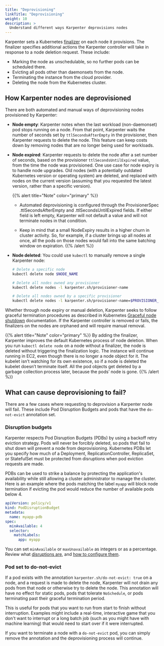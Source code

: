 ```yaml
---
title: "Deprovisioning"
linkTitle: "Deprovisioning"
weight: 10
description: >
  Understand different ways Karpenter deprovisions nodes
---
```


Karpenter sets a Kubernetes [finalizer](https://kubernetes.io/docs/concepts/overview/working-with-objects/finalizers/) on each node it provisions.
The finalizer specifies additional actions the Karpenter controller will take in response to a node deletion request.
These include:

* Marking the node as unschedulable, so no further pods can be scheduled there.
* Evicting all pods other than daemonsets from the node.
* Terminating the instance from the cloud provider.
* Deleting the node from the Kubernetes cluster.

## How Karpenter nodes are deprovisioned

There are both automated and manual ways of deprovisioning nodes provisioned by Karpenter:

* **Node empty**: Karpenter notes when the last workload (non-daemonset) pod stops running on a node. From that point, Karpenter waits the number of seconds set by `ttlSecondsAfterEmpty` in the provisioner, then Karpenter requests to delete the node. This feature can keep costs down by removing nodes that are no longer being used for workloads.
* **Node expired**: Karpenter requests to delete the node after a set number of seconds, based on the provisioner `ttlSecondsUntilExpired`  value, from the time the node was provisioned. One use case for node expiry is to handle node upgrades. Old nodes (with a potentially outdated Kubernetes version or operating system) are deleted, and replaced with nodes on the current version (assuming that you requested the latest version, rather than a specific version).

    {{% alert title="Note" color="primary" %}}
    - Automated deprovisioning is configured through the ProvisionerSpec .ttlSecondsAfterEmpty
    and .ttlSecondsUntilExpired fields. If either field is left empty, Karpenter will not
    default a value and will not terminate nodes in that condition.

    - Keep in mind that a small NodeExpiry results in a higher churn in cluster activity. So, for
    example, if a cluster brings up all nodes at once, all the pods on those nodes would fall into
    the same batching window on expiration.
    {{% /alert %}}

* **Node deleted**: You could use `kubectl` to manually remove a single Karpenter node:

    ```bash
    # Delete a specific node
    kubectl delete node $NODE_NAME

    # Delete all nodes owned any provisioner
    kubectl delete nodes -l karpenter.sh/provisioner-name

    # Delete all nodes owned by a specific provisioner
    kubectl delete nodes -l karpenter.sh/provisioner-name=$PROVISIONER_NAME
    ```

Whether through node expiry or manual deletion, Karpenter seeks to follow graceful termination procedures as described in Kubernetes [Graceful node shutdown](https://kubernetes.io/docs/concepts/architecture/nodes/#graceful-node-shutdown) documentation.
If the Karpenter controller is removed or fails, the finalizers on the nodes are orphaned and will require manual removal.


{{% alert title="Note" color="primary" %}}
By adding the finalizer, Karpenter improves the default Kubernetes process of node deletion.
When you run `kubectl delete node` on a node without a finalizer, the node is deleted without triggering the finalization logic. The instance will continue running in EC2, even though there is no longer a node object for it.
The kubelet isn’t watching for its own existence, so if a node is deleted the kubelet doesn’t terminate itself.
All the pod objects get deleted by a garbage collection process later, because the pods’ node is gone.
{{% /alert %}}

## What can cause deprovisioning to fail?

There are a few cases where requesting to deprovision a Karpenter node will fail. These include Pod Disruption Budgets and pods that have the `do-not-evict` annotation set.

### Disruption budgets

Karpenter respects Pod Disruption Budgets (PDBs) by using a backoff retry eviction strategy. Pods will never be forcibly deleted, so pods that fail to shut down will prevent a node from deprovisioning.
Kubernetes PDBs let you specify how much of a Deployment, ReplicationController, ReplicaSet, or StatefulSet must be protected from disruptions when pod eviction requests are made.

PDBs can be used to strike a balance by protecting the application's availability while still allowing a cluster administrator to manage the cluster.
Here is an example where the pods matching the label `myapp` will block node termination if evicting the pod would reduce the number of available pods below 4.

```yaml
apiVersion: policy/v1
kind: PodDisruptionBudget
metadata:
  name: myapp-pdb
spec:
  minAvailable: 4
  selector:
    matchLabels:
      app: myapp
```

You can set `minAvailable` or `maxUnavailable` as integers or as a percentage.
Review what [disruptions are](https://kubernetes.io/docs/concepts/workloads/pods/disruptions/), and [how to configure them](https://kubernetes.io/docs/tasks/run-application/configure-pdb/).

### Pod set to do-not-evict

If a pod exists with the annotation `karpenter.sh/do-not-evict: true` on a node, and a request is made to delete the node, Karpenter will not drain any pods from that node or otherwise try to delete the node. This annotation will have no effect for static pods, pods that tolerate `NoSchedule`, or pods terminating past their graceful termination period.

This is useful for pods that you want to run from start to finish without interruption.
Examples might include a real-time, interactive game that you don't want to interrupt or a long batch job (such as you might have with machine learning) that would need to start over if it were interrupted.

If you want to terminate a node with a `do-not-evict` pod, you can simply remove the annotation and the deprovisioning process will continue.

